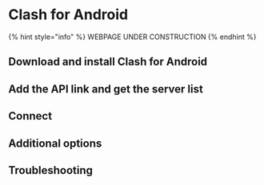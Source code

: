 # Clash for Android

{% hint style="info" %}
WEBPAGE UNDER CONSTRUCTION
{% endhint %}

## Download and install Clash for Android



## Add the API link and get the server list



## Connect



## Additional options



## Troubleshooting
